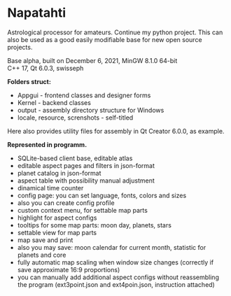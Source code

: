 # Napatahti

Astrological processor for amateurs. Continue my python project. This can also be used as a good easily modifiable base for new open source projects.

Base alpha, built on December 6, 2021, MinGW 8.1.0 64-bit<br>
C++ 17, Qt 6.0.3, swisseph

<b>Folders struct:</b>

- Appgui - frontend classes and designer forms<br>
- Kernel - backend classes<br>
- output - assembly directory structure for Windows<br>
- locale, resource, screnshots - self-titled

Here also provides utility files for assembly in Qt Creator 6.0.0, as example.

<b>Represented in programm.</b>

- SQLite-based client base, editable atlas<br>
- editable aspect pages and filters in json-format<br>
- planet catalog in json-format<br>
- aspect table with possibility manual adjustment<br>
- dinamical time counter<br>
- config page: you can set language, fonts, colors and sizes<br>
- also you can create config profile<br>
- custom context menu, for settable map parts<br>
- highlight for aspect configs<br>
- tooltips for some map parts: moon day, planets, stars<br>
- settable view for map parts
- map save and print
- also you may save: moon calendar for current month, statistic for planets and core<br>
- fully automatic map scaling when window size changes (correctly if save approximate 16:9 proportions)<br>
- you can manually add additional aspect configs without reassembling the program (ext3point.json and ext4poin.json, instruction attached)
